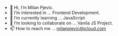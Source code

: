 - 👋 Hi, I’m Milan Pjevic.
- 👀 I’m interested in ... Frontend Development.
- 🌱 I’m currently learning ... JavaScript.
- 💞️ I’m looking to collaborate on ... Vanila JS Project.
- 📫 How to reach me ... milanpjevic@icloud.com

<!---
pjevic/pjevic is a ✨ special ✨ repository because its `README.md` (this file) appears on your GitHub profile.
You can click the Preview link to take a look at your changes.
--->
